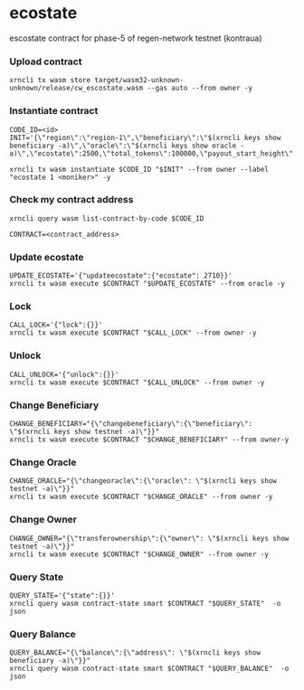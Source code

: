# ecostate

escostate contract for phase-5 of regen-network testnet (kontraua)

### Upload contract
```
xrncli tx wasm store target/wasm32-unknown-unknown/release/cw_escostate.wasm --gas auto --from owner -y
```

### Instantiate contract
```
CODE_ID=<id>
INIT='{\"region\":\"region-1\",\"beneficiary\":\"$(xrncli keys show beneficiary -a)\",\"oracle\":\"$(xrncli keys show oracle -a)\",\"ecostate\":2500,\"total_tokens\":100000,\"payout_start_height\":478500,\"payout_end_height\":490000}'

xrncli tx wasm instantiate $CODE_ID "$INIT" --from owner --label "ecostate 1 <moniker>" -y
```

### Check my contract address
```
xrncli query wasm list-contract-by-code $CODE_ID

CONTRACT=<contract_address>
```

### Update ecostate
```
UPDATE_ECOSTATE='{"updateecostate":{"ecostate": 2710}}'
xrncli tx wasm execute $CONTRACT "$UPDATE_ECOSTATE" --from oracle -y
```

### Lock
```
CALL_LOCK='{"lock":{}}'
xrncli tx wasm execute $CONTRACT "$CALL_LOCK" --from owner -y  
```

### Unlock 
```
CALL_UNLOCK='{"unlock":{}}'
xrncli tx wasm execute $CONTRACT "$CALL_UNLOCK" --from owner -y 
```

### Change Beneficiary
```
CHANGE_BENEFICIARY="{\"changebeneficiary\":{\"beneficiary\": \"$(xrncli keys show testnet -a)\"}}"
xrncli tx wasm execute $CONTRACT "$CHANGE_BENEFICIARY" --from owner-y  
```

### Change Oracle
```
CHANGE_ORACLE="{\"changeoracle\":{\"oracle\": \"$(xrncli keys show testnet -a)\"}}"
xrncli tx wasm execute $CONTRACT "$CHANGE_ORACLE" --from owner -y  
```

### Change Owner
```
CHANGE_OWNER="{\"transferownership\":{\"owner\": \"$(xrncli keys show testnet -a)\"}}"
xrncli tx wasm execute $CONTRACT "$CHANGE_OWNER" --from owner -y  
```

### Query State
```
QUERY_STATE='{"state":{}}'
xrncli query wasm contract-state smart $CONTRACT "$QUERY_STATE"  -o json
```

### Query Balance
```
QUERY_BALANCE="{\"balance\":{\"address\": \"$(xrncli keys show beneficiary -a)\"}}"
xrncli query wasm contract-state smart $CONTRACT "$QUERY_BALANCE"  -o json
```







